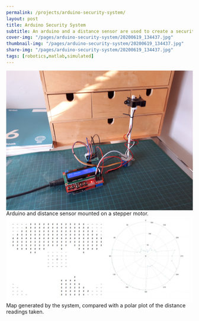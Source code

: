 ```yaml
---
permalink: /projects/arduino-security-system/
layout: post
title: Arduino Security System
subtitle: An arduino and a distance sensor are used to create a security system to map a room and detect intruders
cover-img: "/pages/arduino-security-system/20200619_134437.jpg"
thumbnail-img: "/pages/arduino-security-system/20200619_134437.jpg"
share-img: "/pages/arduino-security-system/20200619_134437.jpg"
tags: [robotics,matlab,simulated]
---
```


<img src="/pages/arduino-security-system/20200619_134437.jpg" align="center">
Arduino and distance sensor mounted on a stepper motor.

<img src="/pages/arduino-security-system/map.png" align="center">
Map generated by the system, compared with a polar plot of the distance readings taken.
